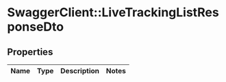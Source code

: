 # SwaggerClient::LiveTrackingListResponseDto

## Properties
Name | Type | Description | Notes
------------ | ------------- | ------------- | -------------


